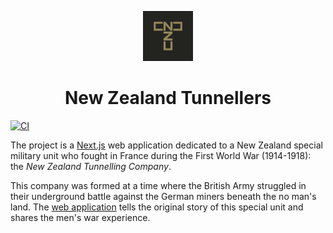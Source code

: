 <p align="center">
    <img width="80" height="80" src="./public/apple-touch-icon-114x114.png"/>
</p>
<h1 align="center">
    New Zealand Tunnellers
</h1>

[![CI](https://github.com/ByAnthony/newzealandtunnellers/actions/workflows/nztunnellers.yml/badge.svg)](https://github.com/ByAnthony/newzealandtunnellers/actions/workflows/nztunnellers.yml)


The project is a [Next.js](https://github.com/vercel/next.js) web application dedicated to a New Zealand special military unit who fought in France during the First World War (1914-1918): the _New Zealand Tunnelling Company_.

This company was formed at a time where the British Army struggled in their underground battle against the German miners beneath the no man's land. The [web application](https://www.nztunnellers.com) tells the original story of this special unit and shares the men's war experience.
